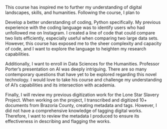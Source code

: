 This course has inspired me to further my understanding of digital landscapes, skills, and humanities. Following the course, I plan to

Develop a better understanding of coding, Python specifically. My previous experience with the coding language was to identify users who had unfollowed me on Instagram. I created a line of code that could compare two lists efficiently, especially useful when comparing two large data sets. However, this course has exposed me to the sheer complexity and capacity of code, and I want to explore the language to heighten my research capabilities. 

Additionally, I want to enroll in Data Sciences for the Humanities. Professor Porter’s presentation on AI was deeply intriguing. There are so many contemporary questions that have yet to be explored regarding this novel technology. I would love to take his course and challenge my understanding of AI’s capabilities and its intersection with academia. 

Finally, I will review my previous digitization work for the Lone Star Slavery Project. When working on the project, I transcribed and digitized 10+ documents from Brazoria County, creating metadata and tags. However, I did not have a comprehensive knowledge of tagging digital works. Therefore, I want to review the metadata I produced to ensure its effectiveness in describing and flagging the works. 

